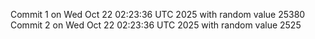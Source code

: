 Commit 1 on Wed Oct 22 02:23:36 UTC 2025 with random value 25380
Commit 2 on Wed Oct 22 02:23:36 UTC 2025 with random value 2525
